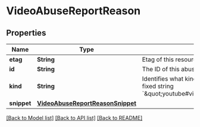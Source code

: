 # VideoAbuseReportReason

## Properties
Name | Type | Description | Notes
------------ | ------------- | ------------- | -------------
**etag** | **String** | Etag of this resource. | [optional] 
**id** | **String** | The ID of this abuse report reason. | [optional] 
**kind** | **String** | Identifies what kind of resource this is. Value: the fixed string &#x60;\&quot;youtube#videoAbuseReportReason\&quot;&#x60;. | [optional] [default to "youtube#videoAbuseReportReason"]
**snippet** | [**VideoAbuseReportReasonSnippet**](VideoAbuseReportReasonSnippet.md) |  | [optional] 

[[Back to Model list]](../README.md#documentation-for-models) [[Back to API list]](../README.md#documentation-for-api-endpoints) [[Back to README]](../README.md)



